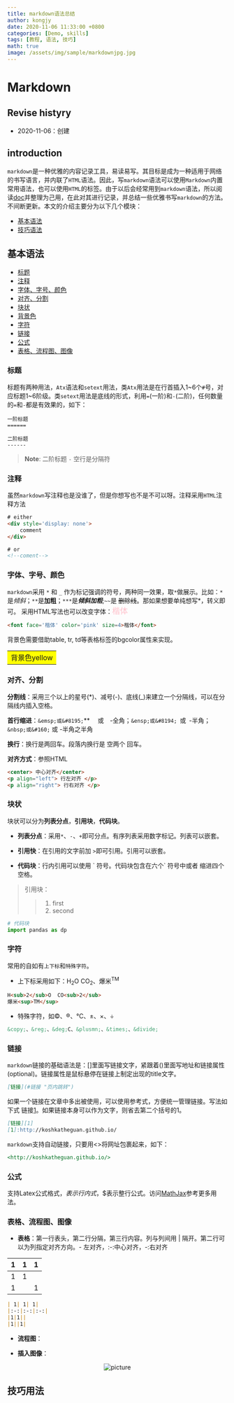 ```yaml
---
title: markdown语法总结
author: kongjy
date: 2020-11-06 11:33:00 +0800
categories: [Demo, skills]
tags: [教程, 语法, 技巧]
math: true
image: /assets/img/sample/markdownjpg.jpg
---
```




# Markdown

## Revise histyry
- 2020-11-06：创建


## introduction

`markdown`是一种优雅的内容记录工具，易读易写。其目标是成为一种适用于网络的书写语言，并内联了`HTML`语法。因此，写`markdown`语法可以使用`Markdown`内置常用语法，也可以使用`HTML`的标签。由于以后会经常用到`markdown`语法，所以阅读[doc](#https://markdown-guide.readthedocs.io/en/latest/)并整理为己用，在此对其进行记录，并总结一些优雅书写`markdown`的方法。不间断更新。本文的介绍主要分为以下几个模块：
 
- [基本语法](#基本语法)
- [技巧语法](#技巧语法)

## 基本语法
- [标题](#标题 "页内跳转")
- [注释](#注释 "页内跳转")
- [字体、字号、颜色](#字体、字号、颜色 "页内跳转")
- [对齐、分割](#对齐、分割 "页内跳转")
- [块状](#块状 "页内跳转")
- [背景色](#背景色 "页内跳转")
- [字符](#字符 "页内跳转")
- [链接](#链接 "页内跳转")
- [公式](#公式 "页内跳转")
- [表格、流程图、图像](#表格、流程图、图像 "页内跳转")


### 标题
标题有两种用法，`Atx`语法和`setext`用法，类`Atx`用法是在行首插入1~6个`#`号，对应标题1~6阶级。类`setext`用法是底线的形式，利用`=`(一阶)和`-`(二阶)，任何数量的`=`和`-`都是有效果的，如下：

```
一阶标题
======

二阶标题
------
```
>**Note**: 二阶标题 `-` 空行是分隔符

### 注释
虽然`markdown`写注释也是没谁了，但是你想写也不是不可以呀。注释采用`HTML`注释方法

``` HTML
# either
<div style='display: none'>
    comment
</div>

# or
<!--coment-->
```

### 字体、字号、颜色

`markdown`采用 `*` 和 `_` 作为标记强调的符号，两种同一效果，取`*`做展示。比如：`*`是*倾斜*；`**`是**加粗**；`***`是***倾斜加粗***;`~~`是 ~~删除线~~。那如果想要单纯想写\*，转义即可。
采用HTML写法也可以改变字体：<font face='楷体' color='pink' size=4>楷体</font>

``` html
<font face='楷体' color='pink' size=4>楷体</font>
```
背景色需要借助table, tr, td等表格标签的bgcolor属性来实现。<table><tr><td bgcolor=yellow>背景色yellow</td></tr></table>

### 对齐、分割
**分割线**：采用三个以上的星号(*)、减号(-)、底线(_)来建立一个分隔线，可以在分隔线内插入空格。

**首行缩进**：`&emsp;或&#8195;`** &emsp;或&#8195;-全角；`&ensp;或&#8194;`&ensp;或&#8194;-半角；`&nbsp;或&#160;`&nbsp;或&#160;-半角之半角

**换行**：换行是两回车。段落内换行是 空两个 回车。

**对齐方式**：参照HTML

``` html
<center> 中心对齐</center>
<p align="left"> 行左对齐 </p>
<p align="right"> 行右对齐 </p>
```

### 块状
块状可以分为**列表分点**，**引用块**，**代码块**。

* **列表分点**：采用`*`、`-`、`+`即可分点。有序列表采用数字标记。列表可以嵌套。

- **引用快**：在引用的文字前加 `>`即可引用。引用可以嵌套。

+ **代码块**：行内引用可以使用 \` 符号。代码块包含在六个\` 符号中或者 缩进四个空格。

>引用块：
>> 1. first
>> 2. second

```python
# 代码块
import pandas as dp
```

### 字符
常用的自如有`上下标`和`特殊字符`。
- 上下标采用如下：H<sub>2</sub>O  CO<sub>2</sub>、爆米<sup>TM</sup>
```markdown
H<sub>2</sub>O  CO<sub>2</sub>
爆米<sup>TM</sup>
```
- 特殊字符，如&copy;、&reg;、&deg;C、&plusmn;、&times;、&divide;
```markdown
&copy;、&reg;、&deg;C、&plusmn;、&times;、&divide;
```

### 链接
`markdown`链接的基础语法是：[]里面写链接文字，紧跟着()里面写地址和链接属性(optional)。链接属性是鼠标悬停在链接上制定出现的title文字。
```markdown
[链接](#链接 "页内跳转")
```
如果一个链接在文章中多出被使用，可以使用参考式，方便统一管理链接。写法如下式 链接[1]。如果链接本身可以作为文字，则省去第二个括号的1。
```markdown
[链接][1]
[1]:http://koshkatheguan.github.io/
```
[1]:[http://koshkatheguan.github.io/]
`markdown`支持自动链接，只要用<>将网址包裹起来，如下：
```markdown
<http://koshkatheguan.github.io/>
```

### 公式
支持Latex公式格式，$表示行内式，$$表示整行公式。访问[MathJax](https://math.meta.stackexchange.com/questions/5020/mathjax-basic-tutorial-and-quick-reference 'MathJax basic tutorial and quick reference')参考更多用法。

### 表格、流程图、图像
* **表格**：第一行表头，第二行分隔，第三行内容。列与列间用 | 隔开。第二行可以为列指定对齐方向。- 左对齐，:-:中心对齐，-:右对齐

| 1| 1| 1|
|:-:|:-:|:-:|
|1|1||
|1||1|

```markdown
| 1| 1| 1|
|:-:|:-:|:-:|
|1|1||
|1||1|
```

* **流程图**：


* **插入图像**：

<center>  

![picture](https://holsworson.github.io/assets/img/sample/markdownjpg.jpg "MarkDown")

</center> 

## 技巧用法


